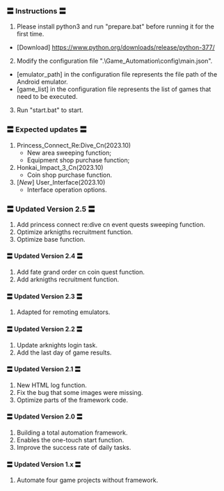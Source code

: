 ### 〓 Instructions 〓
1. Please install python3 and run "prepare.bat" before running it for the first time.
 - [Download] https://www.python.org/downloads/release/python-377/
2. Modify the configuration file ".\Game_Automation\config\main.json".
 - [emulator_path] in the configuration file represents the file path of the Android emulator.
 - [game_list] in the configuration file represents the list of games that need to be executed.
3. Run "start.bat" to start.

### 〓 Expected updates 〓
1. Princess_Connect_Re:Dive_Cn(2023.10)
    - New area sweeping function;
    - Equipment shop purchase function;
2. Honkai_Impact_3_Cn(2023.10)
    - Coin shop purchase function.
3. [*New*] User_Interface(2023.10)
    - Interface operation options.

### 〓 Updated Version 2.5 〓
1. Add princess connect re:dive cn event quests sweeping function.
2. Optimize arknigths recruitment function.
3. Optimize base function.

#### 〓 Updated Version 2.4 〓
1. Add fate grand order cn coin quest function.
2. Add arknigths recruitment function.

#### 〓 Updated Version 2.3 〓
1. Adapted for remoting emulators.

#### 〓 Updated Version 2.2 〓
1. Update arknights login task.
2. Add the last day of game results.

#### 〓 Updated Version 2.1 〓
1. New HTML log function.
2. Fix the bug that some images were missing.
3. Optimize parts of the framework code.

#### 〓 Updated Version 2.0 〓
1. Building a total automation framework.
2. Enables the one-touch start function.
3. Improve the success rate of daily tasks.

#### 〓 Updated Version 1.x 〓
1. Automate four game projects without framework.